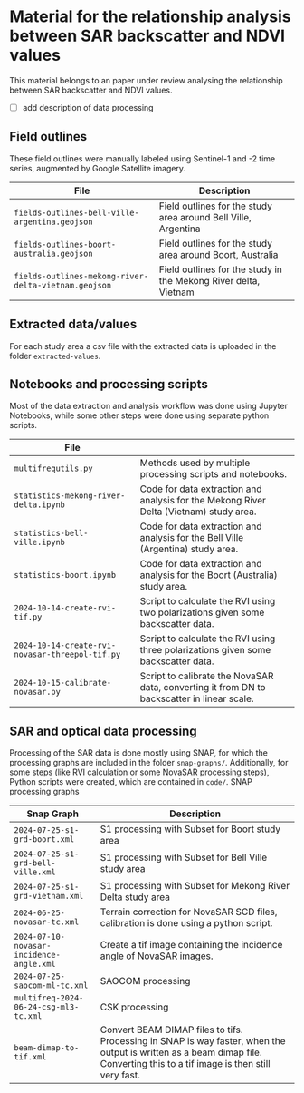 # Material for the relationship analysis between SAR backscatter and NDVI values
This material belongs to an paper under review analysing the relationship between SAR backscatter and NDVI values.


* [ ] add description of data processing

## Field outlines

These field outlines were manually labeled using Sentinel-1 and -2 time series, augmented by Google Satellite imagery.

| File                                                 | Description                                                     |
| ---------------------------------------------------- | --------------------------------------------------------------- |
| `fields-outlines-bell-ville-argentina.geojson`       | Field outlines for the study area around Bell Ville, Argentina  |
| `fields-outlines-boort-australia.geojson`            | Field outlines for the study area around Boort, Australia       |
| `fields-outlines-mekong-river-delta-vietnam.geojson` | Field outlines for the study in the Mekong River delta, Vietnam |

## Extracted data/values
For each study area a csv file with the extracted data is uploaded in the folder `extracted-values`.

## Notebooks and processing scripts
Most of the data extraction and analysis workflow was done using Jupyter Notebooks, while some other steps were done using separate python scripts.

| File                                            |                                                                                             |
| ----------------------------------------------- | ------------------------------------------------------------------------------------------- |
| `multifrequtils.py`                             | Methods used by multiple processing scripts and notebooks.                                  |
| `statistics-mekong-river-delta.ipynb`           | Code for data extraction and analysis for the Mekong River Delta (Vietnam) study area.      |
| `statistics-bell-ville.ipynb`                   | Code for data extraction and analysis for the Bell Ville (Argentina) study area.            |
| `statistics-boort.ipynb`                        | Code for data extraction and analysis for the Boort (Australia) study area.                 |
| `2024-10-14-create-rvi-tif.py`                  | Script to calculate the RVI using two polarizations given some backscatter data.            |
| `2024-10-14-create-rvi-novasar-threepol-tif.py` | Script to calculate the RVI using three polarizations given some backscatter data.          |
| `2024-10-15-calibrate-novasar.py`               | Script to calibrate the NovaSAR data, converting it from DN to backscatter in linear scale. |


## SAR and optical data processing
Processing of the SAR data is done mostly using SNAP, for which the processing graphs are included in the folder `snap-graphs/`. Additionally, for some steps (like RVI calculation or some NovaSAR processing steps), Python scripts were created, which are contained in `code/`.
 SNAP processing graphs

| Snap Graph                               | Description                                                                                                                                                                  |
| ---------------------------------------- | ---------------------------------------------------------------------------------------------------------------------------------------------------------------------------- |
| `2024-07-25-s1-grd-boort.xml`            | S1 processing with Subset for Boort study area                                                                                                                               |
| `2024-07-25-s1-grd-bell-ville.xml`       | S1 processing with Subset for Bell Ville study area                                                                                                                          |
| `2024-07-25-s1-grd-vietnam.xml`          | S1 processing with Subset for Mekong River Delta study area                                                                                                                  |
| `2024-06-25-novasar-tc.xml`              | Terrain correction for NovaSAR SCD files, calibration is done using a python script.                                                                                         |
| `2024-07-10-novasar-incidence-angle.xml` | Create a tif image containing the incidence angle of NovaSAR images.                                                                                                         |
| `2024-07-25-saocom-ml-tc.xml`            | SAOCOM processing                                                                                                                                                            |
| `multifreq-2024-06-24-csg-ml3-tc.xml`    | CSK processing                                                                                                                                                               |
| `beam-dimap-to-tif.xml`                  | Convert BEAM DIMAP files to tifs. Processing in SNAP is way faster, when the output is written as a beam dimap file. Converting this to a tif image is then still very fast. |
